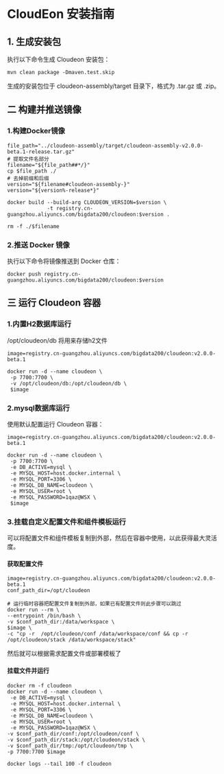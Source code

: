 # CloudEon 安装指南

## 1. 生成安装包

执行以下命令生成 Cloudeon 安装包：

```shell
mvn clean package -Dmaven.test.skip
```

生成的安装包位于 cloudeon-assembly/target 目录下，格式为 .tar.gz 或 .zip。

## 二 构建并推送镜像

### 1.构建Docker镜像

```shell
file_path="../cloudeon-assembly/target/cloudeon-assembly-v2.0.0-beta.1-release.tar.gz"
# 提取文件名部分
filename="${file_path##*/}"
cp $file_path ./
# 去掉前缀和后缀
version="${filename#cloudeon-assembly-}"
version="${version%-release*}"

docker build --build-arg CLOUDEON_VERSION=$version \
             -t registry.cn-guangzhou.aliyuncs.com/bigdata200/cloudeon:$version .

rm -f ./$filename

```

### 2.推送 Docker 镜像

执行以下命令将镜像推送到 Docker 仓库：
```shell
docker push registry.cn-guangzhou.aliyuncs.com/bigdata200/cloudeon:$version

```

## 三 运行 Cloudeon 容器

### 1.内置H2数据库运行

/opt/cloudeon/db 将用来存储h2文件
```shell
image=registry.cn-guangzhou.aliyuncs.com/bigdata200/cloudeon:v2.0.0-beta.1

docker run -d --name cloudeon \
 -p 7700:7700 \
 -v /opt/cloudeon/db:/opt/cloudeon/db \
 $image

```

### 2.mysql数据库运行

使用默认配置运行 Cloudeon 容器：

```shell
image=registry.cn-guangzhou.aliyuncs.com/bigdata200/cloudeon:v2.0.0-beta.1

docker run -d --name cloudeon \
 -p 7700:7700 \
 -e DB_ACTIVE=mysql \
 -e MYSQL_HOST=host.docker.internal \
 -e MYSQL_PORT=3306 \
 -e MYSQL_DB_NAME=cloudeon \
 -e MYSQL_USER=root \
 -e MYSQL_PASSWORD=1qaz@WSX \
 $image

```

### 3.挂载自定义配置文件和组件模板运行

可以将配置文件和组件模板复制到外部，然后在容器中使用，以此获得最大灵活度。

#### 获取配置文件
```shell
image=registry.cn-guangzhou.aliyuncs.com/bigdata200/cloudeon:v2.0.0-beta.1
conf_path_dir=/opt/cloudeon

# 运行临时容器把配置文件复制到外部，如果已有配置文件则此步骤可以跳过
docker run --rm \
--entrypoint /bin/bash \
-v $conf_path_dir:/data/workspace \
$image \
-c "cp -r  /opt/cloudeon/conf /data/workspace/conf && cp -r /opt/cloudeon/stack /data/workspace/stack"

```

然后就可以根据需求配置文件或部署模板了

#### 挂载文件并运行

```
docker rm -f cloudeon
docker run -d --name cloudeon \
 -e DB_ACTIVE=mysql \
 -e MYSQL_HOST=host.docker.internal \
 -e MYSQL_PORT=3306 \
 -e MYSQL_DB_NAME=cloudeon \
 -e MYSQL_USER=root \
 -e MYSQL_PASSWORD=1qaz@WSX \
-v $conf_path_dir/conf:/opt/cloudeon/conf \
-v $conf_path_dir/stack:/opt/cloudeon/stack \
-v $conf_path_dir/tmp:/opt/cloudeon/tmp \
-p 7700:7700 $image

docker logs --tail 100 -f cloudeon

```